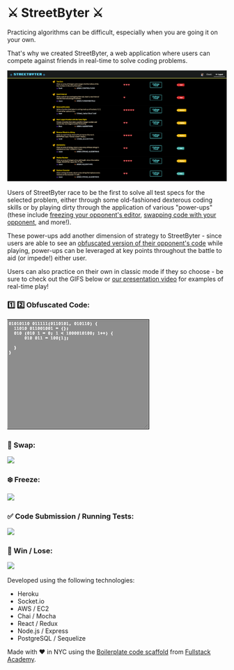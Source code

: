 # :crossed_swords: StreetByter :crossed_swords:

Practicing algorithms can be difficult, especially when you are going it on your own.

That's why we created StreetByter, a web application where users can compete against friends in real-time to solve coding problems.

![](/media/questions.png)

Users of StreetByter race to be the first to solve all test specs for the selected problem, either through some old-fashioned dexterous coding skills or by playing dirty through the application of various "power-ups" (these include [freezing your opponent's editor](https://github.com/codewar-pvp/codewar-pvp#freeze), [swapping code with your opponent](https://github.com/codewar-pvp/codewar-pvp#swap), and more!).

These power-ups add another dimension of strategy to StreetByter - since users are able to see an [obfuscated version of their opponent's code](https://github.com/codewar-pvp/codewar-pvp#obfuscated_code) while playing, power-ups can be leveraged at key points throughout the battle to aid (or impede!) either user.
<!---
  
  update link to reflect accurate video id when the edit is finished and video is live

-->
Users can also practice on their own in classic mode if they so choose - be sure to check out the GIFS below or [our presentation video](https://www.youtube.com/channel/UCjFO5t0MLyQaidKGpGoRewg) for examples of real-time play!

### :one: :two: Obfuscated Code:
![](/media/obfuscated_code.gif)

### :arrows_counterclockwise: Swap:
![](/media/swap.gif)

### :snowflake: Freeze:
![](/media/freeze.gif)

### :white_check_mark: Code Submission / Running Tests:
![](/media/run_test.gif)

### :checkered_flag: Win / Lose:
![](/media/win_lose.gif)

Developed using the following technologies:
- Heroku
- Socket.io
- AWS / EC2
- Chai / Mocha
- React / Redux
- Node.js / Express
- PostgreSQL / Sequelize

Made with :heart: in NYC using the [Boilerplate code scaffold](https://github.com/FullstackAcademy/boilermaker) from [Fullstack Academy](https://github.com/FullstackAcademy).
